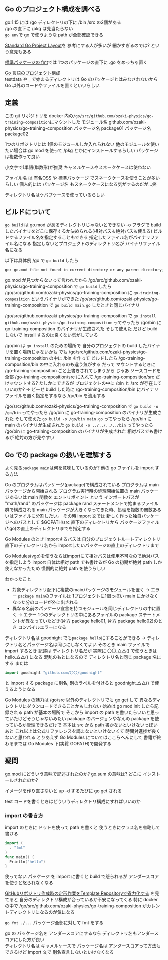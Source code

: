 ## Go のプロジェクト構成を調べる
go:1.15 には /go ディレクトリの下に /bin /src の2個がある  
/go の直下に /pkg は見当たらない  
`go env`で go で使うような path が全部確認できる  

[Standard Go Project Layout](https://github.com/golang-standards/project-layout/blob/master/README_ja.md)を 参考にする人が多いが 細かすぎるのでは? という意見もある  

[標準パッケージの fmt](https://github.com/golang/go/tree/master/src/fmt)では 1つのパッケージの直下に .go をめっちゃ置く  

[Go 言語のプロジェクト構成](https://blog.tokoyax.com/entry/go/project)  
testdata や _ で始まるディレクトリは Go のパッケージとはみなされないから Go 以外のコードやファイルを置くといいらしい  

## 定義
この git リポジトリを
docker 内の`/go/src/github.com/ozaki-physics/go-training-composition`にマウントした
モジュール名 github.com/ozaki-physics/go-training-composition
パッケージ名 package01
パッケージ名 package02

1つのリポジトリには 1個のモジュールしか入れられない
他のモジュールを使いたい場合は go mod を使って /pkg とかにインストールするらしい
パッケージは複数作って良い

小文字で1単語(単数形)が推奨
キャメルケースやスネークケースは使わない

ファイル名 は 有名OSS や 標準パッケージ でスネークケースを使うことが多いらしい
個人的には パッケージ名 もスネークケースになる気がするのだが...笑

ディレクトリ名はケバブケースを使っているらしい

## ビルドについて
`go build` は go.mod があるディレクトリじゃないとできない
-o フラグで build したバイナリをどこに保存するか決められる(相対パスも絶対パスも使える)
ビルドするファイル名を指定することもできる 指定したファイル名がバイナリファイル名になる
指定しないとプロジェクトのディレクトリ名が バイナリファイル名になる

以下は具体例
/go で `go build` したら
```bash
go: go.mod file not found in current directory or any parent directory; see 'go help modules'
```
go.mod が見つからないって言われたから
/go/src/github.com/ozaki-physics/go-training-composition で `go build` したら
/go/src/github.com/ozaki-physics/go-training-composition に `go-training-composition` というバイナリができた
/go/src/github.com/ozaki-physics/go-training-composition で `go build main.go` したときと同じバイナリ

/go/src/github.com/ozaki-physics/go-training-composition で
`go install github.com/ozaki-physics/go-training-composition` ってやったら
/go/bin に go-training-composition のバイナリが生成された
そして使えた
だけど build しないで install するのは良くない気がしている

/go/bin は `go install` のための場所で 自分のプロジェクトの build したバイナリを置く場所じゃないかも
でも /go/src/github.com/ozaki-physics/go-training-composition の中に /bin を作って
ビルドしたら /go-training-composition/bin の中に入れるのも違う気がする
だって マウントするときに /go-training-composition ごと上書きされてしまうから
じゃあ ソースコードを全部 /go-training-composition/src に入れて /go-training-composition/src だけマウントする?
たしかにできるが プロジェクトの中に /bin と /src が存在していいのか?
-> どーせ build した時に /go-training-composition/bin にバイナリファイルを置く指定をするなら /go/bin を流用する

/go/src/github.com/ozaki-physics/go-training-composition で
`go build -o /go/bin` ってやったら
/go/bin に go-training-composition のバイナリが生成された
そして使えた
`go build -o /go/bin main.go` ってやったら
/go/bin に main のバイナリが生成された
`go build -o ../../../../bin` ってやったら
/go/bin に go-training-composition のバイナリが生成された
相対パスでも書けるが 絶対の方が見やすい

## Go での package の扱いを理解する
よく見る`package main`は何を意味しているのか?
他の go ファイルを import する方法

Go のプログラムはパッケージ(package)で構成されている
プログラムは main パッケージから開始される
プログラム実行時の処理開始位置の main パッケージあるいは main 関数を エントリポイント という
インポートパスが "math/rand" のパッケージは package rand ステートメントで始まるファイル群で構成される
main パッケージが大きくなってきた時、処理を複数の関数あるいはファイルに分割したい。
その時 import 文では 新しく作った独自パッケージへのパスとして $GOPATH/src 直下のディレクトリから パッケージファイル(*.go)の直上のディレクトリまでを指定する

Go Modules のとき importするパスは 自分のプロジェクトルートディレクトリ直下のディレクトリ名から importしたいパッケージの直上のディレクトリまで

Go Modules(vgo)を使うならばimportにて相対パスは使用不可なので絶対パスを指定しよう
import 自体は相対 path でも書けるが Go の初期が絶対 path しか使えなかったため 慣例的に絶対 path を使うらしい

わかったこと
- 対象ディレクトリ配下に複数のmainパッケージのモジュールを置く
→ エラー
`package main`のファイルは 1プロジェクトに1個っぽい
main にかけなくなった分のコードが外に出される
- 異なる名前のパッケージ宣言を持つモジュールを同じディレクトリの中に置く
→ エラー
1つのディレクトリの中にあるファイルの package ステートメントが異なっていたどき(片方 package hello01, 片方 package hello02)のとき コンパイルエラーになる

ディレクトリ名は goodnight でも`package hello`にすることができる
→ ディレクトリ名とパッケージ名は同じにしなくてよい
そのとき main ファイルで import するとき 記述は ディレクトリ名だが 実際に 〇〇.△△() で使うときは hello.△△() になる
混乱のもとになるので ディレクトリ名と同じ package 名にする
または
```go
import goodnight "github.com/〇〇/goodnight"
```
と import する package に別名, 別のラベルを付けると goodnight.△△() で使えるようになる

Go Modules の魅力は /go/src 以外のディレクトリでも go get して 異なるディレクトリにダウンロードできることかもしれない
始めは go mod init したら記録される path が基本の場所で そこから import の path を書いたらいいと思っていたけどそうじゃないみたい
package のバージョンやなんの package を使っているか管理できるだけで 基本は src から path 書かないといけないっぽい
あと これ以上は公式リファレンスを読まないといけないくて 時間対進捗が良くないと思われる
とりあえず Go Modules についてはここらへんにして 書籍が終わるまでは Go Modules 下(実質 GOPATH)で開発する

## 疑問
go.mod にどういう意味で記述されたのか?
go.sum の意味は?
どこに インストールされたのか?

イメージを作り直さないと up -d するたびに go get される

test コードを書くときはどういうディレクトリ構成にすればいいのか

### import の書き方
import のときに ドットを使って path を書くと 使うときにクラス名を省略して書ける
```go
import (
  . "fmt"
)
func main() {
  Println("hello")
}
```

使ってない パッケージ を import に書くと build で怒られるが アンダースコア を使うと怒られなくなる


[GitHubリポジトリ作成時の定形作業をTemplate Repositoryで省力化する](https://devblog.thebase.in/entry/2020/06/23/131444)
を見てると 自分のディレクトリ構成が合っているか不安になってくる
特に docker の中で /go/src/github.com/ozaki-physics/go-training-composition がカレントディレクトリになるのが気になる

`go fmt ./...` パッケージ全部に対して fmt をする

go の パッケージ名を アンダースコアにするなら ディレクトリ名もアンダースコアにした方が良い  
ディレクトリ名は キャメルケースで パッケージ名は アンダースコアって方法もできるけど import 文で 別名宣言しないといけなくなる  
